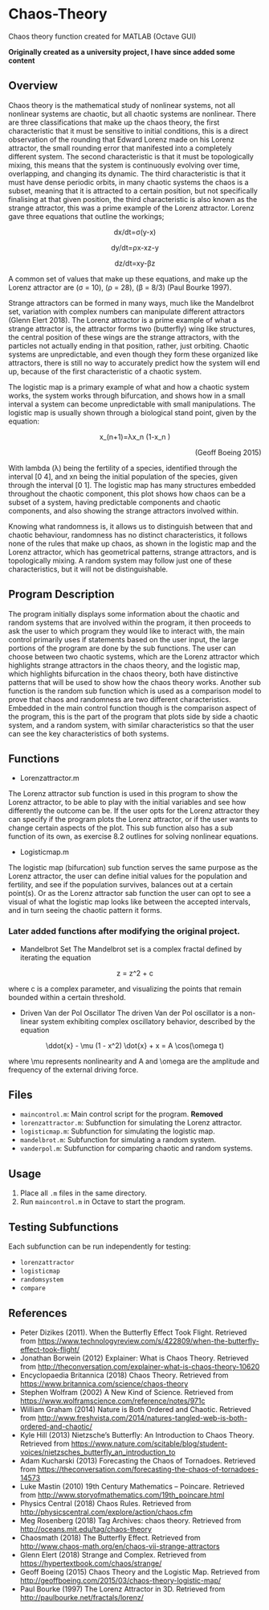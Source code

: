 # Chaos-Theory
Chaos theory function created for MATLAB (Octave GUI) 

**Originally created as a university project, I have since added some content**


## Overview

Chaos theory is the mathematical study of nonlinear systems, not all nonlinear systems are chaotic, but all chaotic systems are nonlinear. There are three classifications that make up the chaos theory, the first characteristic that it must be sensitive to initial conditions, this is a direct observation of the rounding that Edward Lorenz made on his Lorenz attractor, the small rounding error that manifested into a completely different system. The second characteristic is that it must be topologically mixing, this means that the system is continuously evolving over time, overlapping, and changing its dynamic. The third characteristic is that it must have dense periodic orbits, in many chaotic systems the chaos is a subset, meaning that it is attracted to a certain position, but not specifically finalising at that given position, the third characteristic is also known as the strange attractor, this was a prime example of the Lorenz attractor. Lorenz gave three equations that outline the workings;

<p align="center">
  dx/dt=σ(y-x)
</p> 
<p align="center">
  dy/dt=ρx-xz-y
</p>
<p align="center">
  dz/dt=xy-βz
</p> 

A common set of values that make up these equations, and make up the Lorenz attractor are (σ = 10), (ρ = 28), (β = 8/3) (Paul Bourke 1997).

Strange attractors can be formed in many ways, much like the Mandelbrot set, variation with complex numbers can manipulate different attractors (Glenn Elert 2018). The Lorenz attractor is a prime example of what a strange attractor is, the attractor forms two (butterfly) wing like structures, the central position of these wings are the strange attractors, with the particles not actually ending in that position, rather, just orbiting. Chaotic systems are unpredictable, and even though they form these organized like attractors, there is still no way to accurately predict how the system will end up, because of the first characteristic of a chaotic system. 

The logistic map is a primary example of what and how a chaotic system works, the system works through bifurcation, and shows how in a small interval a system can become unpredictable with small manipulations. The logistic map is usually shown through a biological stand point, given by the equation:

<p align="center">
x_(n+1)=λx_n (1-x_n )
</p>
<p align="right">
(Geoff Boeing 2015)
</p> 

With lambda (λ) being the fertility of a species, identified through the interval [0 4], and xn being the initial population of the species, given through the interval [0 1]. The logistic map has many structures embedded throughout the chaotic component, this plot shows how chaos can be a subset of a system, having predictable components and chaotic components, and also showing the strange attractors involved within. 

Knowing what randomness is, it allows us to distinguish between that and chaotic behaviour, randomness has no distinct characteristics, it follows none of the rules that make up chaos, as shown in the logistic map and the Lorenz attractor, which has geometrical patterns, strange attractors, and is topologically mixing. A random system may follow just one of these characteristics, but it will not be distinguishable. 

## Program Description

The program initially displays some information about the chaotic and random systems that are involved within the program, it then proceeds to ask the user to which program they would like to interact with, the main control primarily uses if statements based on the user input, the large portions of the program are done by the sub functions. The user can choose between two chaotic systems, which are the Lorenz attractor which highlights strange attractors in the chaos theory, and the logistic map, which highlights bifurcation in the chaos theory, both have distinctive patterns that will be used to show how the chaos theory works. Another sub function is the random sub function which is used as a comparison model to prove that chaos and randomness are two different characteristics. Embedded in the main control function though is the comparison aspect of the program, this is the part of the program that plots side by side a chaotic system, and a random system, with similar characteristics so that the user can see the key characteristics of both systems.

## Functions

- Lorenzattractor.m

The Lorenz attractor sub function is used in this program to show the Lorenz attractor, to be able to play with the initial variables and see how differently the outcome can be. If the user opts for the Lorenz attractor they can specify if the program plots the Lorenz attractor, or if the user wants to change certain aspects of the plot. This sub function also has a sub function of its own, as exercise 8.2 outlines for solving nonlinear equations.

- Logisticmap.m

The logistic map (bifurcation) sub function serves the same purpose as the Lorenz attractor, the user can define initial values for the population and fertility, and see if the population survives, balances out at a certain point(s). Or as the Lorenz attractor sab function the user can opt to see a visual of what the logistic map looks like between the accepted intervals, and in turn seeing the chaotic pattern it forms.


### Later added functions after modifying the original project.  

- Mandelbrot Set
The Mandelbrot set is a complex fractal defined by iterating the equation 

<p align="center">
z = z^2 + c
</p>  

where c is a complex parameter, and visualizing the points that remain bounded within a certain threshold.

- Driven Van der Pol Oscillator
The driven Van der Pol oscillator is a non-linear system exhibiting complex oscillatory behavior, described by the equation

<p align="center">
\ddot{x} - \mu (1 - x^2) \dot{x} + x = A \cos(\omega t) 
</p>  

where \mu represents nonlinearity and A and \omega are the amplitude and frequency of the external driving force.


## Files

- `maincontrol.m`: Main control script for the program. **Removed**
- `lorenzattractor.m`: Subfunction for simulating the Lorenz attractor.
- `logisticmap.m`: Subfunction for simulating the logistic map.
- `mandelbrot.m`: Subfunction for simulating a random system.
- `vanderpol.m`: Subfunction for comparing chaotic and random systems.

## Usage

1. Place all `.m` files in the same directory.
2. Run `maincontrol.m` in Octave to start the program.

## Testing Subfunctions

Each subfunction can be run independently for testing:

- `lorenzattractor`
- `logisticmap`
- `randomsystem`
- `compare`

## References

- Peter Dizikes (2011). When the Butterfly Effect Took Flight. Retrieved from https://www.technologyreview.com/s/422809/when-the-butterfly-effect-took-flight/
- Jonathan Borwein (2012) Explainer: What is Chaos Theory. Retrieved from http://theconversation.com/explainer-what-is-chaos-theory-10620
- Encyclopaedia Britannica (2018) Chaos Theory. Retrieved from https://www.britannica.com/science/chaos-theory
- Stephen Wolfram (2002) A New Kind of Science. Retrieved from https://www.wolframscience.com/reference/notes/971c
- William Graham (2014) Nature is Both Ordered and Chaotic. Retrieved from http://www.freshvista.com/2014/natures-tangled-web-is-both-ordered-and-chaotic/
- Kyle Hill (2013) Nietzsche’s Butterfly: An Introduction to Chaos Theory. Retrieved from https://www.nature.com/scitable/blog/student-voices/nietzsches_butterfly_an_introduction_to
- Adam Kucharski (2013) Forecasting the Chaos of Tornadoes. Retrieved from https://theconversation.com/forecasting-the-chaos-of-tornadoes-14573
- Luke Mastin (2010) 19th Century Mathematics – Poincare. Retrieved from http://www.storyofmathematics.com/19th_poincare.html
- Physics Central (2018) Chaos Rules. Retrieved from http://physicscentral.com/explore/action/chaos.cfm
- Meg Rosenberg (2018) Tag Archives: chaos theory. Retrieved from http://oceans.mit.edu/tag/chaos-theory
- Chaosmath (2018) The Butterfly Effect. Retrieved from http://www.chaos-math.org/en/chaos-vii-strange-attractors
- Glenn Elert (2018) Strange and Complex. Retrieved from https://hypertextbook.com/chaos/strange/
- Geoff Boeing (2015) Chaos Theory and the Logistic Map. Retrieved from http://geoffboeing.com/2015/03/chaos-theory-logistic-map/
- Paul Bourke (1997) The Lorenz Attractor in 3D. Retrieved from http://paulbourke.net/fractals/lorenz/



